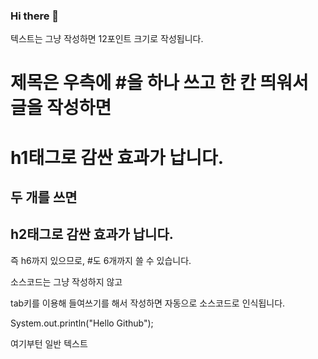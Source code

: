 ### Hi there 👋

<!-- 텍스트 적기 -->
텍스트는 그냥 작성하면 12포인트 크기로 작성됩니다.

<!-- 제목 -->
# 제목은 우측에 #을 하나 쓰고 한 칸 띄워서 글을 작성하면
<h1>h1태그로 감싼 효과가 납니다.</h1>

## 두 개를 쓰면
<h2>h2태그로 감싼 효과가 납니다.</h2>

즉 h6까지 있으므로, #도 6개까지 쓸 수 있습니다.


<!-- 소스코드 게시 1 -->
소스코드는 그냥 작성하지 않고

tab키를 이용해 들여쓰기를 해서 작성하면 자동으로 소스코드로 인식됩니다.

  System.out.println("Hello Github");

여기부턴 일반 텍스트




<!--
**chaejh1009/chaejh1009** is a ✨ _special_ ✨ repository because its `README.md` (this file) appears on your GitHub profile.

Here are some ideas to get you started:

- 🔭 I’m currently working on ...
- 🌱 I’m currently learning ...
- 👯 I’m looking to collaborate on ...
- 🤔 I’m looking for help with ...
- 💬 Ask me about ...
- 📫 How to reach me: ...
- 😄 Pronouns: ...
- ⚡ Fun fact: ...
-->

